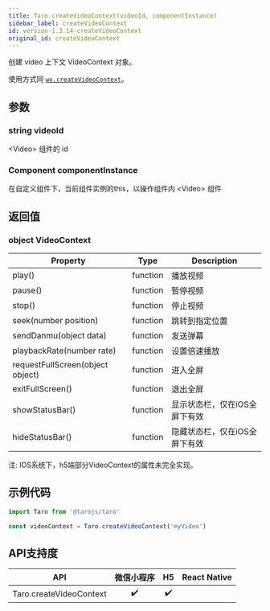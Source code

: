 ```yaml
---
title: Taro.createVideoContext(videoId, componentInstance)
sidebar_label: createVideoContext
id: version-1.3.14-createVideoContext
original_id: createVideoContext
---
```


创建 video 上下文 VideoContext 对象。

使用方式同 [`wx.createVideoContext`](https://developers.weixin.qq.com/miniprogram/dev/api/wx.createVideoContext.html)。

## 参数

### string videoId

&lt;Video&gt; 组件的 id

### Component componentInstance

在自定义组件下，当前组件实例的this，以操作组件内 &lt;Video&gt; 组件

## 返回值

### object VideoContext

| Property | Type | Description |
| --- | --- | --- |
play()|function|播放视频 
pause()|function|暂停视频 
stop()|function|停止视频 
seek(number position)|function|跳转到指定位置 
sendDanmu(object data)|function|发送弹幕
playbackRate(number rate)|function|设置倍速播放 
requestFullScreen(object object)|function|进入全屏
exitFullScreen()|function|退出全屏 
showStatusBar()|function|显示状态栏，仅在iOS全屏下有效 
hideStatusBar()|function|隐藏状态栏，仅在iOS全屏下有效
注: IOS系统下，h5端部分VideoContext的属性未完全实现。

## 示例代码

```jsx
import Taro from '@tarojs/taro'

const videoContext = Taro.createVideoContext('myVideo')
```



## API支持度


| API | 微信小程序 | H5 | React Native |
| :-: | :-: | :-: | :-: |
| Taro.createVideoContext | ✔️ | ✔️ |  |

